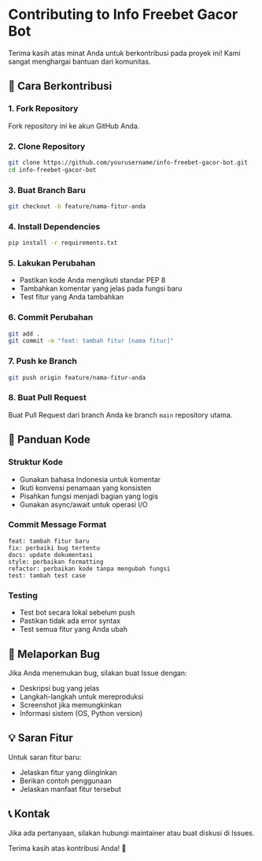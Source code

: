 # Contributing to Info Freebet Gacor Bot

Terima kasih atas minat Anda untuk berkontribusi pada proyek ini! Kami sangat menghargai bantuan dari komunitas.

## 🚀 Cara Berkontribusi

### 1. Fork Repository
Fork repository ini ke akun GitHub Anda.

### 2. Clone Repository
```bash
git clone https://github.com/yourusername/info-freebet-gacor-bot.git
cd info-freebet-gacor-bot
```

### 3. Buat Branch Baru
```bash
git checkout -b feature/nama-fitur-anda
```

### 4. Install Dependencies
```bash
pip install -r requirements.txt
```

### 5. Lakukan Perubahan
- Pastikan kode Anda mengikuti standar PEP 8
- Tambahkan komentar yang jelas pada fungsi baru
- Test fitur yang Anda tambahkan

### 6. Commit Perubahan
```bash
git add .
git commit -m "feat: tambah fitur [nama fitur]"
```

### 7. Push ke Branch
```bash
git push origin feature/nama-fitur-anda
```

### 8. Buat Pull Request
Buat Pull Request dari branch Anda ke branch `main` repository utama.

## 📝 Panduan Kode

### Struktur Kode
- Gunakan bahasa Indonesia untuk komentar
- Ikuti konvensi penamaan yang konsisten
- Pisahkan fungsi menjadi bagian yang logis
- Gunakan async/await untuk operasi I/O

### Commit Message Format
```
feat: tambah fitur baru
fix: perbaiki bug tertentu
docs: update dokumentasi
style: perbaikan formatting
refactor: perbaikan kode tanpa mengubah fungsi
test: tambah test case
```

### Testing
- Test bot secara lokal sebelum push
- Pastikan tidak ada error syntax
- Test semua fitur yang Anda ubah

## 🐛 Melaporkan Bug

Jika Anda menemukan bug, silakan buat Issue dengan:
- Deskripsi bug yang jelas
- Langkah-langkah untuk mereproduksi
- Screenshot jika memungkinkan
- Informasi sistem (OS, Python version)

## 💡 Saran Fitur

Untuk saran fitur baru:
- Jelaskan fitur yang diinginkan
- Berikan contoh penggunaan
- Jelaskan manfaat fitur tersebut

## 📞 Kontak

Jika ada pertanyaan, silakan hubungi maintainer atau buat diskusi di Issues.

Terima kasih atas kontribusi Anda! 🎉